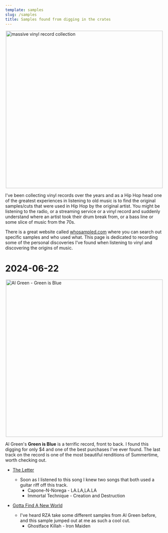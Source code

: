 ```yaml
---
template: samples
slug: /samples
title: Samples found from digging in the crates
---
```


<img src="/assets/vinyl/vinyl-records-collection.jpg" alt="massive vinyl record collection" width="500" style="display: block; margin: 0 auto;" />

I've been collecting vinyl records over the years and as a Hip Hop head one of the greatest experiences in listening to old music is to find the original samples/cuts that were used in Hip Hop by the original artist. You might be listening to the radio, or a streaming service or a vinyl record and suddenly understand where an artist took their drum break from, or a bass line or some slice of music from the 70s.

There is a great website called <a href="https://whosampled.com/" target="_blank">whosampled.com</a> where you can search out specific samples and who used what. This page is dedicated to recording some of the personal discoveries I've found when listening to vinyl and discovering the origins of music.

# 2024-06-22

<img src="/assets/vinyl/al-green-green-is-blue.jpg" alt="Al Green - Green is Blue" width="500" style="display: block; margin: 0 auto;" />

Al Green's **Green is Blue** is a terrific record, front to back. I found this digging for only $4 and one of the best purchases I've ever found. The last track on the record is one of the most beautiful renditions of Summertime, worth checking out.

- <a href="https://www.whosampled.com/Al-Green/The-Letter/ " target="_blank">The Letter</a>
    - Soon as I listened to this song I knew two songs that both used a guitar riff off this track.
        - Capone-N-Norega - LA.LA,LA.LA
        - Immortal Technique - Creation and Destruction

- <a href="https://www.whosampled.com/Al-Green/Gotta-Find-a-New-World/" target="_blank">Gotta Find A New World</a>
    - I've heard RZA take some different samples from Al Green before, and this sample jumped out at me as such a cool cut.
        - Ghostface Killah - Iron Maiden